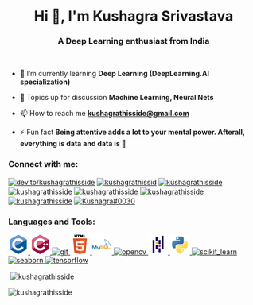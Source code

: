 <h1 align="center">Hi 👋, I'm Kushagra Srivastava</h1>
<h3 align="center">A Deep Learning enthusiast from India</h3>

[//]: # (<p align="left"> <img src="https://komarev.com/ghpvc/?username=kushagrathisside&label=Profile%20views&color=0e75b6&style=flat" alt="kushagrathisside" /> </p>)
<br>
- 🌱 I’m currently learning **Deep Learning (DeepLearning.AI specialization)**

- 💬 Topics up for discussion **Machine Learning, Neural Nets**

- 📫 How to reach me **kushagrathisside@gmail.com**

- ⚡ Fun fact **Being attentive adds a lot to your mental power. Afterall, everything is data and data is 💖**

<h3 align="left">Connect with me:</h3>
<p align="left">
<a href="https://dev.to/dev.to/kushagrathisside" target="blank"><img align="center" src="https://raw.githubusercontent.com/rahuldkjain/github-profile-readme-generator/master/src/images/icons/Social/devto.svg" alt="dev.to/kushagrathisside" height="30" width="40" /></a>
<a href="https://twitter.com/kushagrathissid" target="blank"><img align="center" src="https://raw.githubusercontent.com/rahuldkjain/github-profile-readme-generator/master/src/images/icons/Social/twitter.svg" alt="kushagrathissid" height="30" width="40" /></a>
<a href="https://linkedin.com/in/kushagrathisside" target="blank"><img align="center" src="https://raw.githubusercontent.com/rahuldkjain/github-profile-readme-generator/master/src/images/icons/Social/linked-in-alt.svg" alt="kushagrathisside" height="30" width="40" /></a>
<a href="https://kaggle.com/kushagrathisside" target="blank"><img align="center" src="https://raw.githubusercontent.com/rahuldkjain/github-profile-readme-generator/master/src/images/icons/Social/kaggle.svg" alt="kushagrathisside" height="30" width="40" /></a>
<a href="https://instagram.com/kushagrathisside" target="blank"><img align="center" src="https://raw.githubusercontent.com/rahuldkjain/github-profile-readme-generator/master/src/images/icons/Social/instagram.svg" alt="kushagrathisside" height="30" width="40" /></a>
<a href="https://www.hackerrank.com/kushagrathisside" target="blank"><img align="center" src="https://raw.githubusercontent.com/rahuldkjain/github-profile-readme-generator/master/src/images/icons/Social/hackerrank.svg" alt="kushagrathisside" height="30" width="40" /></a>
<a href="https://www.leetcode.com/kushagrathisside" target="blank"><img align="center" src="https://raw.githubusercontent.com/rahuldkjain/github-profile-readme-generator/master/src/images/icons/Social/leet-code.svg" alt="kushagrathisside" height="30" width="40" /></a>
<a href="https://discord.gg/Kushagra#0030" target="blank"><img align="center" src="https://raw.githubusercontent.com/rahuldkjain/github-profile-readme-generator/master/src/images/icons/Social/discord.svg" alt="Kushagra#0030" height="30" width="40" /></a>
</p>
  
<h3 align="left">Languages and Tools:</h3>
<p align="left"> <a href="https://www.cprogramming.com/" target="_blank" rel="noreferrer"> <img src="https://raw.githubusercontent.com/devicons/devicon/master/icons/c/c-original.svg" alt="c" width="40" height="40"/> </a> <a href="https://www.w3schools.com/cpp/" target="_blank" rel="noreferrer"> <img src="https://raw.githubusercontent.com/devicons/devicon/master/icons/cplusplus/cplusplus-original.svg" alt="cplusplus" width="40" height="40"/> </a> <a href="https://git-scm.com/" target="_blank" rel="noreferrer"> <img src="https://www.vectorlogo.zone/logos/git-scm/git-scm-icon.svg" alt="git" width="40" height="40"/> </a> <a href="https://www.w3.org/html/" target="_blank" rel="noreferrer"> <img src="https://raw.githubusercontent.com/devicons/devicon/master/icons/html5/html5-original-wordmark.svg" alt="html5" width="40" height="40"/> </a> <a href="https://www.mysql.com/" target="_blank" rel="noreferrer"> <img src="https://raw.githubusercontent.com/devicons/devicon/master/icons/mysql/mysql-original-wordmark.svg" alt="mysql" width="40" height="40"/> </a> <a href="https://opencv.org/" target="_blank" rel="noreferrer"> <img src="https://www.vectorlogo.zone/logos/opencv/opencv-icon.svg" alt="opencv" width="40" height="40"/> </a> <a href="https://pandas.pydata.org/" target="_blank" rel="noreferrer"> <img src="https://raw.githubusercontent.com/devicons/devicon/2ae2a900d2f041da66e950e4d48052658d850630/icons/pandas/pandas-original.svg" alt="pandas" width="40" height="40"/> </a> <a href="https://www.python.org" target="_blank" rel="noreferrer"> <img src="https://raw.githubusercontent.com/devicons/devicon/master/icons/python/python-original.svg" alt="python" width="40" height="40"/> </a> <a href="https://scikit-learn.org/" target="_blank" rel="noreferrer"> <img src="https://upload.wikimedia.org/wikipedia/commons/0/05/Scikit_learn_logo_small.svg" alt="scikit_learn" width="40" height="40"/> </a> <a href="https://seaborn.pydata.org/" target="_blank" rel="noreferrer"> <img src="https://seaborn.pydata.org/_images/logo-mark-lightbg.svg" alt="seaborn" width="40" height="40"/> </a> <a href="https://www.tensorflow.org" target="_blank" rel="noreferrer"> <img src="https://www.vectorlogo.zone/logos/tensorflow/tensorflow-icon.svg" alt="tensorflow" width="40" height="40"/> </a> </p>

<p>&nbsp;<img align="center" src="https://github-readme-stats.vercel.app/api?username=kushagrathisside&show_icons=true&locale=en" alt="kushagrathisside" /></p>

<p><img align="center" src="https://github-readme-streak-stats.herokuapp.com/?user=kushagrathisside&" alt="kushagrathisside" /></p>
